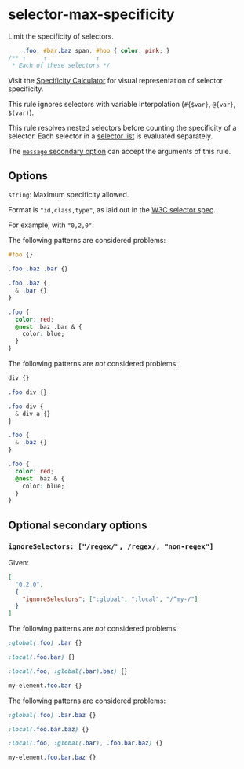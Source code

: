 # selector-max-specificity

Limit the specificity of selectors.

<!-- prettier-ignore -->
```css
    .foo, #bar.baz span, #hoo { color: pink; }
/** ↑     ↑              ↑
 * Each of these selectors */
```

Visit the [Specificity Calculator](https://specificity.keegan.st) for visual representation of selector specificity.

This rule ignores selectors with variable interpolation (`#{$var}`, `@{var}`, `$(var)`).

This rule resolves nested selectors before counting the specificity of a selector. Each selector in a [selector list](https://www.w3.org/TR/selectors4/#selector-list) is evaluated separately.

The [`message` secondary option](https://github.com/stylelint/stylelint/tree/15.8.0/docs/user-guide/configure.md#message) can accept the arguments of this rule.

## Options

`string`: Maximum specificity allowed.

Format is `"id,class,type"`, as laid out in the [W3C selector spec](https://drafts.csswg.org/selectors/#specificity-rules).

For example, with `"0,2,0"`:

The following patterns are considered problems:

<!-- prettier-ignore -->
```css
#foo {}
```

<!-- prettier-ignore -->
```css
.foo .baz .bar {}
```

<!-- prettier-ignore -->
```css
.foo .baz {
  & .bar {}
}
```

<!-- prettier-ignore -->
```css
.foo {
  color: red;
  @nest .baz .bar & {
    color: blue;
  }
}
```

The following patterns are _not_ considered problems:

<!-- prettier-ignore -->
```css
div {}
```

<!-- prettier-ignore -->
```css
.foo div {}
```

<!-- prettier-ignore -->
```css
.foo div {
  & div a {}
}
```

<!-- prettier-ignore -->
```css
.foo {
  & .baz {}
}
```

<!-- prettier-ignore -->
```css
.foo {
  color: red;
  @nest .baz & {
    color: blue;
  }
}
```

## Optional secondary options

### `ignoreSelectors: ["/regex/", /regex/, "non-regex"]`

Given:

```json
[
  "0,2,0",
  {
    "ignoreSelectors": [":global", ":local", "/^my-/"]
  }
]
```

The following patterns are _not_ considered problems:

<!-- prettier-ignore -->
```css
:global(.foo) .bar {}
```

<!-- prettier-ignore -->
```css
:local(.foo.bar) {}
```

<!-- prettier-ignore -->
```css
:local(.foo, :global(.bar).baz) {}
```

<!-- prettier-ignore -->
```css
my-element.foo.bar {}
```

The following patterns are considered problems:

<!-- prettier-ignore -->
```css
:global(.foo) .bar.baz {}
```

<!-- prettier-ignore -->
```css
:local(.foo.bar.baz) {}
```

<!-- prettier-ignore -->
```css
:local(.foo, :global(.bar), .foo.bar.baz) {}
```

<!-- prettier-ignore -->
```css
my-element.foo.bar.baz {}
```
